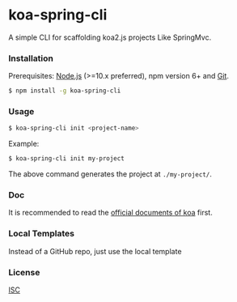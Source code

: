 # koa-spring-cli

A simple CLI for scaffolding koa2.js projects Like SpringMvc.

### Installation

Prerequisites: [Node.js](https://nodejs.org/en/) (>=10.x preferred), npm version 6+ and [Git](https://git-scm.com/).

``` bash
$ npm install -g koa-spring-cli
```

### Usage

``` bash
$ koa-spring-cli init <project-name>
```

Example:

``` bash
$ koa-spring-cli init my-project
```

The above command generates the project at `./my-project/`.

### Doc

It is recommended to read the [official documents of koa](https://koa.bootcss.com/) first.

### Local Templates

Instead of a GitHub repo, just use the local template

### License

[ISC](http://opensource.org/licenses/ISC)